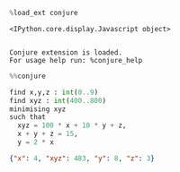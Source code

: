 ```python
%load_ext conjure
```


    <IPython.core.display.Javascript object>


    Conjure extension is loaded.
    For usage help run: %conjure_help



```python
%%conjure

find x,y,z : int(0..9)
find xyz : int(400..800)
minimising xyz
such that
  xyz = 100 * x + 10 * y + z,
  x + y + z = 15,
  y = 2 * x
```


```json
{"x": 4, "xyz": 483, "y": 8, "z": 3}
```

